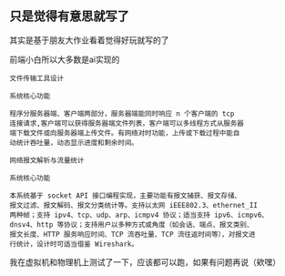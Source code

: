 ## 只是觉得有意思就写了

其实是基于朋友大作业看着觉得好玩就写的了

前端小白所以大多数是ai实现的

```
文件传输工具设计

系统核心功能

程序分服务器端、客户端两部分，服务器端能同时响应 n 个客户端的 tcp
连接请求,客户端可以获得服务器端文件列表，客户端可以多线程方式从服务器
端下载文件或向服务器端上传文件。有网络对时功能，上传或下载过程中能自
动统计吞吐量，动态显示进度和剩余时间。
```


```
网络报文解析与流量统计

系统核心功能

本系统基于 socket API 接口编程实现，主要功能有报文捕获、报文存储、
报文过滤、报文解码、报文分类统计等。支持以太网 iEEE802.3、ethernet_II
两种帧；支持 ipv4、tcp、udp、arp、icmpv4 协议；适当支持 ipv6、icmpv6、
dnsv4、http 等协议；支持用户以多种方式或角度（如会话、端点、报文类别、
报文长度、HTTP 服务响应时间、TCP 流吞吐量、TCP 流往返时间等），对报文进
行统计，设计时可适当借鉴 Wireshark。
```

我在虚拟机和物理机上测试了一下，应该都可以跑，如果有问题再说（欸嘿）

